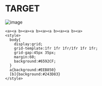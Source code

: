 # TARGET

![image](https://github.com/user-attachments/assets/efac1a7d-5c1d-4e38-9206-0326c6063c6d)

```
<a><a b><a><a b><a><a b><a><a b><a>
<style>
  body{
    display:grid;
    grid-template:1fr 1fr 1fr/1fr 1fr 1fr;
    grid-gap:45px 35px;
    margin:60;
    background:#6592CF;
  }
  a{background:#EEB850}
  [b]{background:#243D83}
</style>
```
